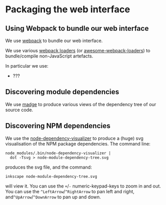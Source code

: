 # Packaging the web interface

## Using Webpack to bundle our web interface

We use [webpack](https://webpack.js.org/) to bundle our web interface.

We use various [webpack loaders](https://webpack.js.org/loaders/) (or 
[awesome-webpack-loaders](https://github.com/webpack-contrib/awesome-webpack#loaders))
to bundle/compile non-JavaScript artefacts. 

In particular we use:

- ???

## Discovering module dependencies

We use [madge](https://github.com/pahen/madge#cli) to produce various 
views of the dependency tree of our source code. 

## Discovering NPM dependencies

We use the 
[node-dependency-visualizer](https://github.com/0815fox/node-dependency-visualizer) 
to produce a (huge) svg visualisation of the NPM package dependencies. The 
command line: 

    node_modules/.bin/node-dependency-visualizer | 
      dot -Tsvg > node-module-dependency-tree.svg

produces the svg file, and the command:

    inkscape node-module-dependency-tree.svg

will view it. You can use the `+`/`-` numeric-keypad-keys to zoom in and 
out. You can use the `^LeftArrow`/`^RightArrow` to pan left and right, 
and`^UpArrow`/`^DownArrow` to pan up and down. 
